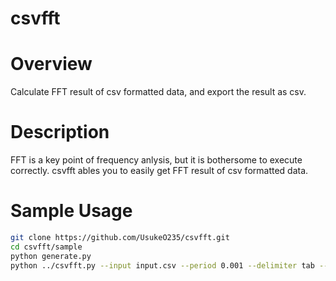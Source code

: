 # csvfft

# Overview
Calculate FFT result of csv formatted data, and export the result as csv.

# Description
FFT is a key point of frequency anlysis, but it is bothersome to execute correctly. csvfft ables you to easily get FFT result of csv formatted data.

# Sample Usage
```bash
git clone https://github.com/UsukeO235/csvfft.git
cd csvfft/sample
python generate.py
python ../csvfft.py --input input.csv --period 0.001 --delimiter tab --name --figure --column 2
```